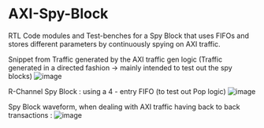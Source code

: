 # AXI-Spy-Block
RTL Code modules and Test-benches for a Spy Block that uses FIFOs and stores different parameters by continuously spying on AXI traffic.

Snippet from Traffic generated by the AXI traffic gen logic (Traffic generated in a directed fashion -> mainly intended to test out the spy blocks)
![image](https://github.com/user-attachments/assets/86c24c57-7997-4713-985e-c0e6c87565f6)

R-Channel Spy Block : using a 4 - entry FIFO (to test out Pop logic)
![image](https://github.com/user-attachments/assets/0f5c440d-abce-4bc2-8517-b2b6d7ea7eff)

Spy Block waveform, when dealing with AXI traffic having back to back transactions :
![image](https://github.com/user-attachments/assets/11bf87e2-0e25-4ba2-83d6-bb047ee5f386)

